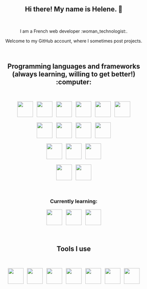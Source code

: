 <h2 align="center">Hi there! My name is Helene. 👋</h2>
&nbsp
<p align="center">I am a French web developer :woman_technologist:.</p>
<p align="center">Welcome to my GitHub account, where I sometimes post projects.</p>
&nbsp
<h2 align="center">Programming languages and frameworks (always learning, willing to get better!) :computer: </h2>
&nbsp
<p align="center">
  <img src="https://upload.wikimedia.org/wikipedia/commons/6/61/HTML5_logo_and_wordmark.svg" height="50"> &nbsp
  <img src="https://upload.wikimedia.org/wikipedia/commons/d/d5/CSS3_logo_and_wordmark.svg" height="50"> &nbsp
  <img src="https://upload.wikimedia.org/wikipedia/commons/b/b2/Bootstrap_logo.svg" height="50"> &nbsp
  <img src="https://upload.wikimedia.org/wikipedia/commons/9/96/Sass_Logo_Color.svg" height="50"> &nbsp
  <img src="https://upload.wikimedia.org/wikipedia/commons/2/27/PHP-logo.svg" height="50"> &nbsp
  <img src="https://cdn.worldvectorlogo.com/logos/symfony.svg" height="50">
</p>
<p align="center">
  <img src="https://upload.wikimedia.org/wikipedia/commons/9/99/Unofficial_JavaScript_logo_2.svg" height="50"> &nbsp
  <img src="https://upload.wikimedia.org/wikipedia/commons/a/a7/React-icon.svg" height="50"> &nbsp
  <img src="https://upload.wikimedia.org/wikipedia/commons/f/f5/Typescript.svg" height="50"> &nbsp
  <img src="https://cdn.worldvectorlogo.com/logos/next-js.svg" height="50">
</p>
<p align="center">
  <img src="https://upload.wikimedia.org/wikipedia/commons/d/d9/Node.js_logo.svg" height="50"> &nbsp
  <img src="https://www.guayerd.com/wp-content/uploads/2021/04/expressjs-logo.svg" height="50"> &nbsp 
  <img src="https://upload.wikimedia.org/wikipedia/commons/a/a8/NestJS.svg" height="50">
</p>
<p align="center">
  <img src="https://upload.wikimedia.org/wikipedia/commons/d/d7/Sql_data_base_with_logo.svg" height="50"> &nbsp
  <img src="https://upload.wikimedia.org/wikipedia/fr/6/62/MySQL.svg" height="50">
</p>
&nbsp
<h3 align="center"> Currently learning:</h3>
<p align="center">
  <img src="https://cdn4.iconfinder.com/data/icons/logos-and-brands/512/181_Java_logo_logos-512.png" height="50"> &nbsp
  <img src="https://cdn.worldvectorlogo.com/logos/spring-3.svg" height="50"> &nbsp 
  <img src="https://upload.wikimedia.org/wikipedia/commons/thumb/c/cf/Angular_full_color_logo.svg/512px-Angular_full_color_logo.svg.png?20160527092314" height="50">
</p>
&nbsp
<h2 align="center">Tools I use</h2>
&nbsp
<p align="center">
  <img src="https://upload.wikimedia.org/wikipedia/commons/9/9a/Visual_Studio_Code_1.35_icon.svg" height="50"> &nbsp
  <img src="https://upload.wikimedia.org/wikipedia/commons/thumb/c/cf/Eclipse-SVG.svg/48px-Eclipse-SVG.svg.png?20130206043050" height="50"> &nbsp
  <img src="https://upload.wikimedia.org/wikipedia/commons/3/3f/Git_icon.svg" height="50"> &nbsp
  <img src="https://upload.wikimedia.org/wikipedia/commons/9/91/Octicons-mark-github.svg" height="50"> &nbsp 
  <img src="https://cdn.worldvectorlogo.com/logos/gitlab.svg" height="50"> &nbsp
  <img src="https://upload.wikimedia.org/wikipedia/commons/3/33/Figma-logo.svg" height="50"> &nbsp 
  <img src="https://upload.wikimedia.org/wikipedia/commons/0/08/Canva_icon_2021.svg" height="50">
</p>
&nbsp

<!--
**shvilaine/shvilaine** is a ✨ _special_ ✨ repository because its `README.md` (this file) appears on your GitHub profile.

Here are some ideas to get you started:

- 🔭 I’m currently working on ...
- 🌱 I’m currently learning ...
- 👯 I’m looking to collaborate on ...
- 🤔 I’m looking for help with ...
- 💬 Ask me about ...
- 📫 How to reach me: ...
- 😄 Pronouns: ...
- ⚡ Fun fact: ...
-->
